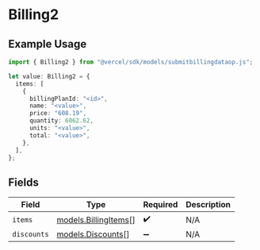 # Billing2

## Example Usage

```typescript
import { Billing2 } from "@vercel/sdk/models/submitbillingdataop.js";

let value: Billing2 = {
  items: [
    {
      billingPlanId: "<id>",
      name: "<value>",
      price: "608.19",
      quantity: 6062.62,
      units: "<value>",
      total: "<value>",
    },
  ],
};
```

## Fields

| Field                                              | Type                                               | Required                                           | Description                                        |
| -------------------------------------------------- | -------------------------------------------------- | -------------------------------------------------- | -------------------------------------------------- |
| `items`                                            | [models.BillingItems](../models/billingitems.md)[] | :heavy_check_mark:                                 | N/A                                                |
| `discounts`                                        | [models.Discounts](../models/discounts.md)[]       | :heavy_minus_sign:                                 | N/A                                                |